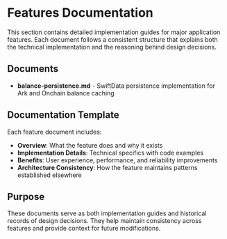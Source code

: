 # Features Documentation

This section contains detailed implementation guides for major application features. Each document follows a consistent structure that explains both the technical implementation and the reasoning behind design decisions.

## Documents

- **balance-persistence.md** - SwiftData persistence implementation for Ark and Onchain balance caching

## Documentation Template

Each feature document includes:
- **Overview**: What the feature does and why it exists
- **Implementation Details**: Technical specifics with code examples
- **Benefits**: User experience, performance, and reliability improvements
- **Architecture Consistency**: How the feature maintains patterns established elsewhere

## Purpose

These documents serve as both implementation guides and historical records of design decisions. They help maintain consistency across features and provide context for future modifications.